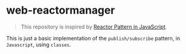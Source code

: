 # web-reactormanager

> This repository is inspired by [Reactor Pattern in JavaScript](https://gist.github.com/mohsen1/5123533).

This is just a basic implementation of the `publish/subscribe` pattern, in `Javascript`, using `classes`.
